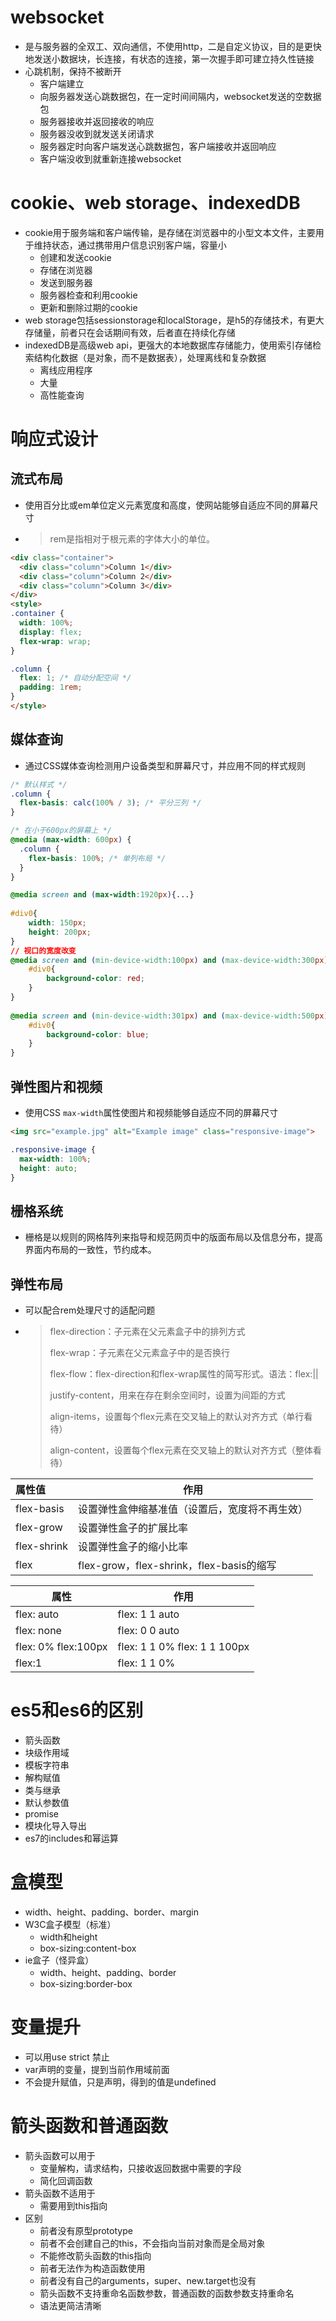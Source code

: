 

# websocket

- 是与服务器的全双工、双向通信，不使用http，二是自定义协议，目的是更快地发送小数据块，长连接，有状态的连接，第一次握手即可建立持久性链接
- 心跳机制，保持不被断开
  - 客户端建立
  - 向服务器发送心跳数据包，在一定时间间隔内，websocket发送的空数据包
  - 服务器接收并返回接收的响应
  - 服务器没收到就发送关闭请求
  - 服务器定时向客户端发送心跳数据包，客户端接收并返回响应
  - 客户端没收到就重新连接websocket

# cookie、web storage、indexedDB

- cookie用于服务端和客户端传输，是存储在浏览器中的小型文本文件，主要用于维持状态，通过携带用户信息识别客户端，容量小
  - 创建和发送cookie
  - 存储在浏览器
  - 发送到服务器
  - 服务器检查和利用cookie
  - 更新和删除过期的cookie
- web storage包括sessionstorage和localStorage，是h5的存储技术，有更大存储量，前者只在会话期间有效，后者直在持续化存储
- indexedDB是高级web api，更强大的本地数据库存储能力，使用索引存储检索结构化数据（是对象，而不是数据表），处理离线和复杂数据
  - 离线应用程序
  - 大量
  - 高性能查询

# 响应式设计

## 流式布局‌

- 使用百分比或em单位定义元素宽度和高度，使网站能够自适应不同的屏幕尺寸

- > rem是指相对于根元素的字体大小的单位。

```html
<div class="container">
  <div class="column">Column 1</div>
  <div class="column">Column 2</div>
  <div class="column">Column 3</div>
</div>
<style>
.container {
  width: 100%;
  display: flex;
  flex-wrap: wrap;
}

.column {
  flex: 1; /* 自动分配空间 */
  padding: 1rem;
}
</style>
```

## ‌媒体查询‌

- 通过CSS媒体查询检测用户设备类型和屏幕尺寸，并应用不同的样式规则

```css
/* 默认样式 */
.column {
  flex-basis: calc(100% / 3); /* 平分三列 */
}

/* 在小于600px的屏幕上 */
@media (max-width: 600px) {
  .column {
    flex-basis: 100%; /* 单列布局 */
  }
}

@media screen and (max-width:1920px){...}
 
#div0{
    width: 150px;
    height: 200px;
}
// 视口的宽度改变
@media screen and (min-device-width:100px) and (max-device-width:300px){
    #div0{
        background-color: red;
    }
}
 
@media screen and (min-device-width:301px) and (max-device-width:500px){
    #div0{
        background-color: blue;
    }
}
```

## 弹性图片和视频

- 使用CSS `max-width`属性使图片和视频能够自适应不同的屏幕尺寸

```html
<img src="example.jpg" alt="Example image" class="responsive-image">
```

```css
.responsive-image {
  max-width: 100%;
  height: auto;
}
```

## 栅格系统‌

- 栅格是以规则的网格阵列来指导和规范网页中的版面布局以及信息分布，提高界面内布局的一致性，节约成本。

## 弹性布局

- 可以配合rem处理尺寸的适配问题

- > flex-direction：子元素在父元素盒子中的排列方式
  >
  > flex-wrap：子元素在父元素盒子中的是否换行
  >
  > flex-flow：flex-direction和flex-wrap属性的简写形式。语法：flex:<flex-direction>||<flex-wrap>
  >
  > justify-content，用来在存在剩余空间时，设置为间距的方式
  >
  > align-items，设置每个flex元素在交叉轴上的默认对齐方式（单行看待）
  >
  > align-content，设置每个flex元素在交叉轴上的默认对齐方式（整体看待）

| 属性值         | 作用                                  |
| :---------- | ----------------------------------- |
| flex-basis  | 设置弹性盒伸缩基准值（设置后，宽度将不再生效）             |
| flex-grow   | 设置弹性盒子的扩展比率                         |
| flex-shrink | 设置弹性盒子的缩小比率                         |
| flex        | flex-grow，flex-shrink，flex-basis的缩写 |

| 属性                   | 作用                            |
| -------------------- | ----------------------------- |
| flex: auto           | flex: 1 1 auto                |
| flex: none           | flex: 0 0 auto                |
| flex: 0%  flex:100px | flex: 1 1 0%  flex: 1 1 100px |
| flex:1               | flex: 1 1 0%                  |

# es5和es6的区别

- 箭头函数
- 块级作用域
- 模板字符串
- 解构赋值
- 类与继承
- 默认参数值
- promise
- 模块化导入导出
- es7的includes和幂运算

# 盒模型

- width、height、padding、border、margin
- W3C盒子模型（标准）
  - width和height
  - box-sizing:content-box
- ie盒子（怪异盒）
  - width、height、padding、border
  - box-sizing:border-box

# 变量提升

- 可以用use strict 禁止
- var声明的变量，提到当前作用域前面
- 不会提升赋值，只是声明，得到的值是undefined


# 箭头函数和普通函数

- 箭头函数可以用于
  - 变量解构，请求结构，只接收返回数据中需要的字段
  - 简化回调函数
- 箭头函数不适用于
  - 需要用到this指向
- 区别
  - 前者没有原型prototype
  - 前者不会创建自己的this，不会指向当前对象而是全局对象
  - 不能修改箭头函数的this指向
  - 前者无法作为构造函数使用
  - 前者没有自己的arguments，super、new.target也没有
  - 箭头函数不支持重命名函数参数，普通函数的函数参数支持重命名
  - 语法更简洁清晰